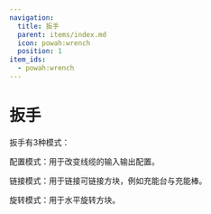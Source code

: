 ```yaml
---
navigation:
  title: 扳手
  parent: items/index.md
  icon: powah:wrench
  position: 1
item_ids:
  - powah:wrench
---
```


# 扳手

扳手有3种模式： 

配置模式：用于改变线缆的输入输出配置。 

链接模式：用于链接可链接方块，例如充能台与充能棒。 

旋转模式：用于水平旋转方块。 

<Row>
<RecipesFor id="powah:wrench" />
</Row>